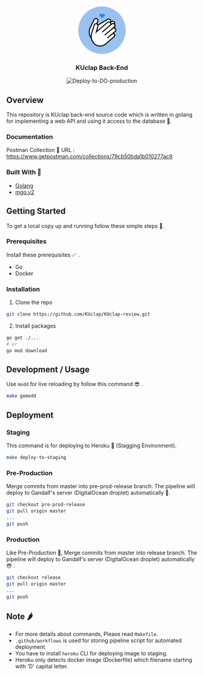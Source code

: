 <!-- PROJECT LOGO -->
<br />
<p align="center">
  <a href="https://github.com/github_username/repo_name">
    <img src="logo.png" alt="Logo" width="125" height="125">
  </a>
<div align="center">
  <h3 align="center">KUclap Back-End</h3>

![Deploy-to-DO-production](https://github.com/KUclap/KUclap-review/workflows/Deploy-to-DO-production/badge.svg?branch=release&event=push)

</div>
</p>

<!-- ABOUT THE PROJECT -->

## Overview

This repository is KUclap back-end source code which is written in golang for implementing a web API and using it access to the database 🚀.

### Documentation

Postman Collection 📝
URL : https://www.getpostman.com/collections/79cb50bda1b010277ac9

### Built With 🔧

-   [Golang](https://golang.org/)
-   [mgo.v2](https://godoc.org/gopkg.in/mgo.v2)

## Getting Started

To get a local copy up and running follow these simple steps 🎉.

### Prerequisites

Install these prerequisites ✅ .

-   Go
-   Docker

### Installation

1. Clone the repo

```sh
git clone https://github.com/KUclap/KUclap-review.git
```

2. Install packages

```sh
go get ./...
# or
go mod download
```

<!-- USAGE EXAMPLES -->

## Development / Usage

Use `modd` for live reloading by follow this command 😎 .

```sh
make gomodd
```

## Deployment

### Staging

This command is for deploying to Heroku 🤒 (Stagging Environment).

```sh
make deploy-to-staging
```

### Pre-Production

Merge commits from master into pre-prod-release branch. The pipeline will deploy to Gandalf's server (DigitalOcean droplet) automatically 🤮.

```sh
git checkout pre-prod-release
git pull origin master
...
git push
```

### Production

Like Pre-Production 😬, Merge commits from master into release branch. The pipeline will deploy to Gandalf's server (DigitalOcean droplet) automatically 😳 .

```sh
git checkout release
git pull origin master
...
git push
```

## Note 🌶

-   For more details about commands, Please read `Makefile`.
-   `.github/workflows` is used for storing pipeline script for automated deployment.
-   You have to install `heroku` CLI for deploying image to staging.
-   Heroku only detects docker image (Dockerfile) which filename starting with 'D' capital letter.
